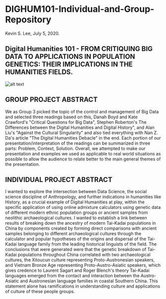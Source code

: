 # DIGHUM101-Individual-and-Group-Repository

Kevin S. Lee, July 5, 2020.

## Digital Humanities 101 - FROM CRITIQUING BIG DATA TO APPLICATIONS IN POPULATION GENETICS: THEIR IMPLICATIONS IN THE HUMANITIES FIELDS.

![alt text](https://www.yamaha.com/en/musical_instrument_guide/common/images/piano/structure_main.jpg)


## GROUP PROJECT ABSTRACT

We as Group 3 picked the topic of the control and management of Big Data and selected three readings based on this, Danah Boyd and Kate Crawford's "Critical Questions for Big Data", Stephen Roberton's The Differences between the Digital Humanities and Digital History", and Alan Liu's "Against the Cultural Singularity"
and also tied everything with Nan Z. Da's article "The Digital Humanities Debacle" in the end.  Each portion of our presentation/interpretation of the readings can be summarized in three parts:  Problem, Context, Solution.  Overall, we attempted to make our presentation and examples we used as applicable to real world situations as possible to allow the audience to relate better to the main general themes of the presentation.

## INDIVIDUAL PROJECT ABSTRACT

I wanted to explore the intersection between Data Science, the social science discipline of Anthropology, and further indications in humanities like History, as a crucial example of Digital Humanities at play, within the specific application of using online admixture calculators using genetic data of different modern ethnic population groups or ancient samples from neolithic archaeological cultures.  I wanted to establish a link between results of breaking down the ancestry of modern Tai-Kadai populations in China by components created by forming direct comparisons with ancient samples belonging to different archaeological cultures through the calculator and popular hypotheses of the origins and dispersal of the Tai-Kadai language family from the leading historical linguists of the field.  The conclusions that were generated were that the genetic breakdown of Tai-Kadai populations throughout China correlated with two archaeological cultures, the Xitoucun culture representing Proto-Austronesian speakers, and Vietnam Bronze Age representing Proto-Austro-Asiatic speakers, which gives credence to Laurent Sagart and Roger Blench's theory Tai-Kadai languages emerged from the contact and interaction between the Austro-Asiatic and Austronesian language families in coastal Southern China.  This statement alone has ramifications in understanding culture and applications of culture of these people groups.
